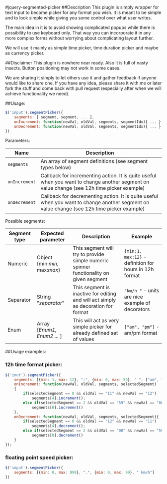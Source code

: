 #jquery-segmented-picker
##Description
This plugin is simply wrapper for text input to become picker for any format you wish.
It is meant to be simple and to look simple while giving you some control over what user writes.

The main idea in it is to avoid showing complicated popups while there is possibility to use keyboard only.
That way you can incorporate it in any more complex forms without worrying about complicating layout further.

We will use it mainly as simple time picker, time duration picker and maybe as currency picker.

##Disclaimer
This plugin is nowhere near ready. Also it is full of nasty insects. Button positioning may not work in some cases.

We are sharing it simply to let others use it and gather feedback if anyone would like to share one.
If you have any idea, please share it with me or later fork the stuff and come back with pull request (especially after when we will achieve functionality we need).

##Usage:
```javascript
$('input').segmentPicker({
    segments: [ segment, segment, ... ],
    onIncrement: function(newVal, oldVal, segments, segmentIdx){ ... },
    onDecrement: function(newVal, oldVal, segments, segmentIdx){ ... }
})
```

Parameters:

Name | Description
---- | -----------
`segments`|An array of segment definitions (see segment types below)
`onIncrement`|Callback for incrementing action. It is quite useful when you want to change another segment on value change (see 12h time picker example)
`onDecrement`|Callback for decrementing action. It is quite useful when you want to change another segment on value change (see 12h time picker example)

Possible segments:

Segment type | Expected parameter | Description   | Example
------------- | -------- | ------------- | -------
Numeric       | Object {min:*min*, max:*max*} | This segment will try to provide simple numeric spinner functionality on given segment | `{min:1, max:12}` - definition for hours in 12h format
Separator     | String "*separator*" | This segment is inactive for editing and will act simply as decoration for format      |   `"km/h "` - units are nice example of decorators
Enum          | Array [*Enum1, Enum2 ...* ] | This will act as very simple picker for already defined set of values |  `["am", "pm"]` - am/pm format

##Usage examples:

### 12h time format picker:
```javascript
$('inut').segmentPicker({
    segments: [{min: 1, max: 12}, ":", {min: 0, max: 59}, " ", ["am", "pm"]],
    onIncrement: function(newVal, oldVal, segments, selectedSegment)
    {
        if(selectedSegment == 0 && oldVal == "11" && newVal == "12")
            segments[4].increment();
        else if(selectedSegment == 2 && oldVal == "59" && newVal == "00")
            segments[0].increment()
    },
    onDecrement: function(newVal, oldVal, segments, selectedSegment){
        if(selectedSegment == 0 && oldVal == "12" && newVal == "11")
            segments[4].decrement();
        else if(selectedSegment == 2 && oldVal == "00" && newVal == "59")
            segments[0].decrement()
    }
});
```

### floating point speed picker:
```javascript
$('input').segmentPicker({
    segments: [{min: 0, max: 999}, ".", {min: 0, max: 99}, " km/h"]
})
```
